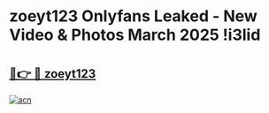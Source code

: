 # zoeyt123 Onlyfans Leaked - New Video & Photos March 2025 !i3lid

# <h2><a href="https://hs33tq.iuczelnia.edu.pl?title=zoeyt123&ref=i3lid">🔗👉 🔴 zoeyt123</a></h2>

[![acn](https://github.com/user-attachments/assets/0f9c940e-d8b0-45ae-aac7-cd30a18b3e1c)](https://hs33tq.iuczelnia.edu.pl?title=zoeyt123&ref=i3lid)

